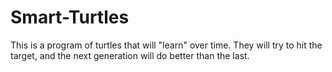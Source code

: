 # Smart-Turtles
This is a program of turtles that will "learn" over time. They will try to hit the target, and the next generation will do better than the last.
